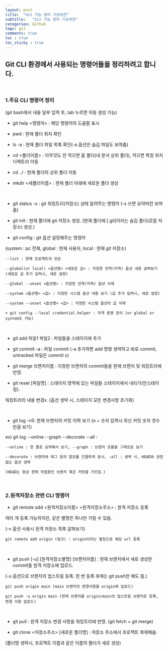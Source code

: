 ```yaml
---
layout: post
title:  "Git 기능 정리 기초버전"
subtitle:   "Git 기능 정리 기초버전"
categories: Github
tags: git
comments: true
toc : true
toc_sticky : true
---
```


## Git CLI 환경에서 사용되는 명령어들을 정리하려고 합니다.

<br/>

### 1.주요 CLI 명령어 정리 

(git bash에서 내용 일부 입력 후, tab 누르면 자동 생성 가능)

- git help <명령어> : 해당 명령어의 도움말 표시

- pwd : 현재 폴더 위치 확인

- ls -a : 현재 폴더 파일 목록 확인(-a 옵션은 숨김 파일도 보여줌)

- cd <폴더이름> : 아무것도 안 적으면 홈 폴더(내 문서 상위 폴더), 적으면 특정 위치 디렉토리 이동

- cd ../ : 현재 폴더의 상위 폴더 이동

- mkdir <새폴더이름> : 현재 폴더 아래에 새로운 폴더 생성

<br/>

- git status -s : git 워킹트리(저장소) 상태 알려주는 명령어 (-s 쓰면 요약버전 보여줌)

- git init : 현재 폴더에 git 저장소 생성. (현재 폴더에 [.git]이라는 숨김 폴더(로컬 저장소) 생성.)

- git config : git 옵션 설정해주는 명령어 

(system : pc 전체, global : 현재 사용자, local : 현재 git 저장소)

    --list : 현재 프로젝트의 모든 

    --global(or local) <옵션명> <새로운 값> : 지정한 전역(지역) 옵션 내용 살펴보기 (새로운 값 추가 입력시, 새로 설정)

    --global --unset <옵션명> : 지정한 전역(지역) 옵션 삭제

    --system <옵션명> <값> : 지정한 시스템 옵션 내용 보기 (값 추가 입력시, 새로 설정)

    --system --unset <옵션명> <값> : 지정한 시스템 옵션의 값 삭제

    + git config --local credential.helper : 자격 증명 관리 (or global or system도 가능) 

<br/>

- git add 파일1 파일2 : 파일들을 스테이지에 추가

- git commit -a : 파일 commit (-a 추가하면 add 명령 생략하고 바로 commit, untracked 파일은 commit x)

- git merge 브랜치이름 : 지정한 브랜치의 commit들을 현재 브랜치 및 워킹트리에 반영.

- git reset [파일명] : 스테이지 영역에 있는 파일들 스테이지에서 내리기(언스테이징).

워킹트리의 내용 변경x. (옵션 생략 시, 스테이지 모든 변경사항 초기화)

<br/>

- git log -n5: 현재 브랜치의 커밋 이력 보기 (n + 숫자 입력시 최신 커밋 숫자 갯수만큼 보기)

ex) git log --online --graph --decorate --all : 

    --online : 한 줄로 요약해서 보기, --graph : 브랜치 흐름을 그래프로 보기

    --decorate : 브랜치와 태그 등의 참조를 간결하게 표시, -all : 생략 시, HEAD와 관련없는 옵션 생략

    (HEAD는 항상 현재 작업중인 브랜치 혹은 커밋을 가르킴.)

<br/>

### 2.원격저장소 관련 CLI 명령어

- git remote add <원격저장소이름> <원격저장소주소> : 원격 저장소 등록

여러 개 등록 가능하지만, 같은 별명은 하나만 가질 수 있음.

(-v 옵션 사용시 원격 저장소 목록 살펴보기)

    git remote add origin (링크) : origin이라는 별칭으로 해당 url 등록

<br/>

- git push [-u] [원격저장소별명] [브랜치이름] : 현재 브랜치에서 새로 생성한 commit들 원격 저장소에 업로드.

(-u 옵션으로 브랜치의 업스트림 등록. 한 번 등록 후에는 git push만 해도 됨.)

    git push origin main (main 브랜치의 변경사항을 origin에 업로드)

    git push -u origin main (현재 브랜치를 origin/main의 업스트림 브랜치로 등록, 변경 사항 업로드)

<br/>

- git pull : 원격 저장소 변경 사항을 워킹트리에 반영. (git fetch + git merge)

- git clone <저장소주소> [새로운 폴더명] : 저장소 주소에서 프로젝트 복제해옴. 

(폴더명 생략시, 프로젝트 이름과 같은 이름의 폴더가 새로 생성)